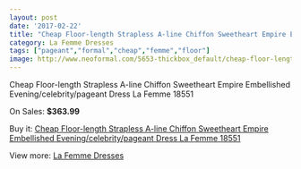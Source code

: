```yaml
---
layout: post
date: '2017-02-22'
title: "Cheap Floor-length Strapless A-line Chiffon Sweetheart Empire Embellished Evening/celebrity/pageant Dress La Femme 18551"
category: La Femme Dresses
tags: ["pageant","formal","cheap","femme","floor"]
image: http://www.neoformal.com/5653-thickbox_default/cheap-floor-length-strapless-a-line-chiffon-sweetheart-empire-embellished-evening-celebrity-pageant-dress-la-femme-18551.jpg
---
```

Cheap Floor-length Strapless A-line Chiffon Sweetheart Empire Embellished Evening/celebrity/pageant Dress La Femme 18551

On Sales: **$363.99**
<a href="https://www.neoformal.com/en/la-femme-dresses/2059-cheap-floor-length-strapless-a-line-chiffon-sweetheart-empire-embellished-evening-celebrity-pageant-dress-la-femme-18551.html"><amp-img layout="responsive" width="600" height="600" src="//www.neoformal.com/5653-thickbox_default/cheap-floor-length-strapless-a-line-chiffon-sweetheart-empire-embellished-evening-celebrity-pageant-dress-la-femme-18551.jpg" alt="Cheap Floor-length Strapless A-line Chiffon Sweetheart Empire Embellished Evening/celebrity/pageant Dress La Femme 18551 0" /></a>
<a href="https://www.neoformal.com/en/la-femme-dresses/2059-cheap-floor-length-strapless-a-line-chiffon-sweetheart-empire-embellished-evening-celebrity-pageant-dress-la-femme-18551.html"><amp-img layout="responsive" width="600" height="600" src="//www.neoformal.com/5654-thickbox_default/cheap-floor-length-strapless-a-line-chiffon-sweetheart-empire-embellished-evening-celebrity-pageant-dress-la-femme-18551.jpg" alt="Cheap Floor-length Strapless A-line Chiffon Sweetheart Empire Embellished Evening/celebrity/pageant Dress La Femme 18551 1" /></a>

Buy it: [Cheap Floor-length Strapless A-line Chiffon Sweetheart Empire Embellished Evening/celebrity/pageant Dress La Femme 18551](https://www.neoformal.com/en/la-femme-dresses/2059-cheap-floor-length-strapless-a-line-chiffon-sweetheart-empire-embellished-evening-celebrity-pageant-dress-la-femme-18551.html "Cheap Floor-length Strapless A-line Chiffon Sweetheart Empire Embellished Evening/celebrity/pageant Dress La Femme 18551")

View more: [La Femme Dresses](https://www.neoformal.com/en/16-la-femme-dresses "La Femme Dresses")